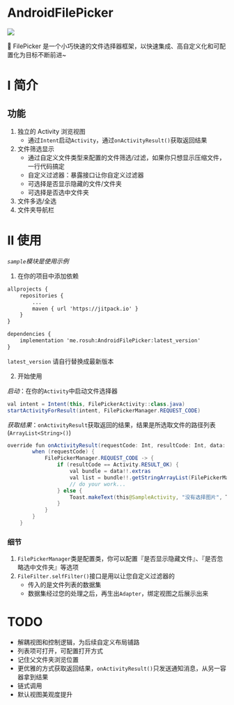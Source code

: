 # AndroidFilePicker
[![](https://jitpack.io/v/me.rosuh/AndroidFilePicker.svg)](https://jitpack.io/#me.rosuh/AndroidFilePicker)

:bookmark: FilePicker 是一个小巧快速的文件选择器框架，以快速集成、高自定义化和可配置化为目标不断前进~

# I 简介

## 功能
1. 独立的 Activity 浏览视图
    - 通过`Intent`启动`Activity`，通过`onActivityResult()`获取返回结果
2. 文件筛选显示
    - 通过自定义文件类型来配置的文件筛选/过滤，如果你只想显示压缩文件，一行代码搞定
    - 自定义过滤器：暴露接口让你自定义过滤器
    - 可选择是否显示隐藏的文件/文件夹
    - 可选择是否选中文件夹
3. 文件多选/全选
4. 文件夹导航栏

# II 使用

*`sample`模块是使用示例*

1. 在你的项目中添加依赖

```xml
allprojects {
    repositories {
	    ...
    	maven { url 'https://jitpack.io' }
    }
}
```

```xml
dependencies {
    implementation 'me.rosuh:AndroidFilePicker:latest_version'
}
```

`latest_version` 请自行替换成最新版本

2. 开始使用

*启动*：在你的`Activity`中启动文件选择器

```java
val intent = Intent(this, FilePickerActivity::class.java)
startActivityForResult(intent, FilePickerManager.REQUEST_CODE)
```

*获取结果*：`onActivityResult`获取返回的结果，结果是所选取文件的路径列表(`ArrayList<String>()`)

```java
override fun onActivityResult(requestCode: Int, resultCode: Int, data: Intent?) {
        when (requestCode) {
            FilePickerManager.REQUEST_CODE -> {
                if (resultCode == Activity.RESULT_OK) {
                    val bundle = data!!.extras
                    val list = bundle!!.getStringArrayList(FilePickerManager.RESULT_KEY)
                    // do your work...
                } else {
                    Toast.makeText(this@SampleActivity, "没有选择图片", Toast.LENGTH_SHORT).show()
                }
            }
        }
    }
```



### 细节



1. `FilePickerManager`类是配置类，你可以配置『是否显示隐藏文件』、『是否忽略选中文件夹』等选项
2. `FileFilter.selfFilter()`接口是用以让您自定义过滤器的
   - 传入的是文件列表的数据集
   - 数据集经过您的处理之后，再生出`Adapter`，绑定视图之后展示出来

# TODO

- 解耦视图和控制逻辑，为后续自定义布局铺路
- 列表项可打开，可配置打开方式
- 记住父文件夹浏览位置
- 更优雅的方式获取返回结果，`onActivityResult()`只发送通知消息，从另一容器拿到结果
- 链式调用
- 默认视图美观度提升
